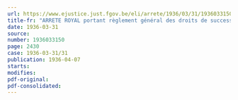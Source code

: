 ```yaml
---
url: https://www.ejustice.just.fgov.be/eli/arrete/1936/03/31/1936033150/justel
title-fr: "ARRETE ROYAL portant règlement général des droits de succession"
date: 1936-03-31
source:
number: 1936033150
page: 2430
case: 1936-03-31/31
publication: 1936-04-07
starts:
modifies:
pdf-original:
pdf-consolidated:
---
```


